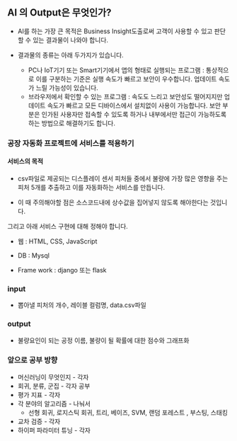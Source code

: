 ## AI 의 Output은 무엇인가?

- AI를 하는 가장 큰 목적은 Business Insight도출로써 고객이 사용할 수 있고 판단할 수 있는 결과물이 나와야 합니다.

- 결과물의 종류는 아래 두가지가 있습니다.

  - PC나 IoT기기 또는 Smart기기에서 앱의 형태로 실행되는 프로그램 : 통상적으로 이를 구분하는 기준은 실행 속도가 빠르고 보안이 우수합니다. 업데이트 속도가 느릴 가능성이 있습니다.
  - 브라우저에서 확인할 수 있는 프로그램 : 속도도 느리고 보안성도 떨어지지만 업데이트 속도가 빠르고 모든 디바이스에서 설치없이 사용이 가능합니다. 보안 부분은 인가된 사용자만 접속할 수 있도록 하거나 내부에서만 접근이 가능하도록 하는 방법으로 해결하기도 합니다.

  

### 공장 자동화 프로젝트에 서비스를 적용하기

#### 서비스의 목적 

-  csv파일로 제공되는 디스플레이 센서 피처들 중에서 불량에 가장 많은 영향을 주는 피처 5개를 추출하고 이를 자동화하는 서비스를 만듭니다.

- 이 때 주의해야할 점은 소스코드내에 상수값을 집어넣지 않도록 해야한다는 것입니다.

그리고 아래 서비스 구현에 대해 정해야 합니다.

- 웹 : HTML, CSS, JavaScript

- DB : Mysql

- Frame work : django  또는 flask



### input

-  뽑아낼 피처의 개수, 레이블 컬럼명, data.csv파일
### output
- 불량요인이 되는 공정 이름, 불량이 될 확률에 대한 점수와 그래프화



### 앞으로 공부 방향

- 머신러닝이 무엇인지 - 각자
- 회귀, 분류, 군집 - 각자 공부
- 평가 지표 - 각자
- 각 분야의 알고리즘 - 나눠서
  - 선형 회귀, 로지스틱 회귀, 트리, 베이즈, SVM, 랜덤 포레스트 , 부스팅, 스태킹
- 교차 검증 - 각자 
- 하이퍼 파라미터 튜닝 - 각자


